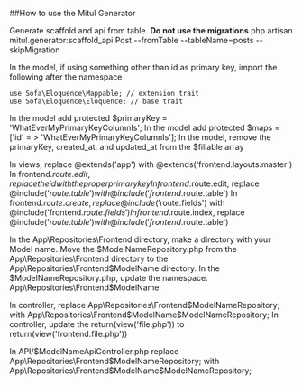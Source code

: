 ##How to use the Mitul Generator

Generate scaffold and api from table. **Do not use the migrations**
    php artisan mitul.generator:scaffold_api Post --fromTable --tableName=posts --skipMigration

In the model, if using something other than id as primary key, import the following after the namespace
```
use Sofa\Eloquence\Mappable; // extension trait
use Sofa\Eloquence\Eloquence; // base trait
```
In the model add protected $primaryKey = 'WhatEverMyPrimaryKeyColumnIs';
In the model add protected $maps = ['id' = > 'WhatEverMyPrimaryKeyColumnIs'];
In the model, remove the primaryKey, created\_at, and updated\_at from the $fillable array

In views, replace @extends('app') with @extends('frontend.layouts.master')
In frontend.$route.edit, replace the id with the proper primary key
In frontend.$route.edit, replace @include('$route.table') with @include('frontend.$route.table')
In frontend.$route.create, replace @include('$route.fields') with @include('frontend.$route.fields')
In frontend.$route.index, replace @include('$route.table') with @include('frontend.$route.table')

In the App\Repositories\Frontend directory, make a directory with your Model name.
Move the $ModelNameRepository.php from the App\Repositories\Frontend directory to the App\Repositories\Frontend\$ModelName directory.
In the $ModelNameRepository.php, update the namespace. App\Repositories\Frontend\$ModelName

In controller, replace App\Repositories\Frontend\$ModelNameRepository; with App\Repositories\Frontend\$ModelName\$ModelNameRepository;
In controller, update the return(view('file.php')) to return(view('frontend.file.php'))

In API/$ModelNameApiController.php replace  App\Repositories\Frontend\$ModelNameRepository; with App\Repositories\Frontend\$ModelName\$ModelNameRepository;